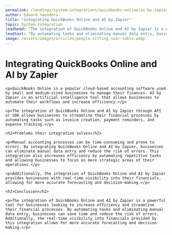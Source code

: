 ```yaml
---
permalink: /landings/system-integrations/quickbooks-online/ai-by-zapier
author: Edward Saunders
title: "Integrating QuickBooks Online and AI by Zapier"
topic: System Integration
leadhead: "The integration of QuickBooks Online and AI by Zapier is a powerful tool for businesses looking to increase efficiency and streamline their financial processes"
leadtext: "By automating tasks and eliminating manual data entry, businesses can save time and reduce the risk of errors. Additionally, the real-time visibility into financials provided by this integration allows for more accurate forecasting and decision-making."
image: /assets/images/articles/people-sitting-near-table.webp
---
```

<div class="arttext">
	<h1>Integrating QuickBooks Online and AI by Zapier</h1>

	<p>QuickBooks Online is a popular cloud-based accounting software used by small and medium-sized businesses to manage their finances. AI by Zapier is an artificial intelligence tool that allows businesses to automate their workflows and increase efficiency.</p>

	<p>The integration of QuickBooks Online and AI by Zapier through API or SDK allows businesses to streamline their financial processes by automating tasks such as invoice creation, payment reminders, and expense tracking.</p>

	<h2>Problems their integration solves</h2>

	<p>Manual accounting processes can be time-consuming and prone to errors. By integrating QuickBooks Online and AI by Zapier, businesses can eliminate manual data entry and reduce the risk of errors. This integration also increases efficiency by automating repetitive tasks and allowing businesses to focus on more strategic areas of their operations.</p>

	<p>Additionally, the integration of QuickBooks Online and AI by Zapier provides businesses with real-time visibility into their financials, allowing for more accurate forecasting and decision-making.</p>

	<h2>Conclusion</h2>

	<p>The integration of QuickBooks Online and AI by Zapier is a powerful tool for businesses looking to increase efficiency and streamline their financial processes. By automating tasks and eliminating manual data entry, businesses can save time and reduce the risk of errors. Additionally, the real-time visibility into financials provided by this integration allows for more accurate forecasting and decision-making.</p>

</div>